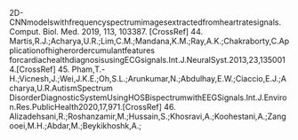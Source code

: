 2D-CNNmodelswithfrequencyspectrumimagesextractedfromheartratesignals. Comput. Biol. Med. 2019, 113, 103387.
[CrossRef]
44. Martis,R.J.;Acharya,U.R.;Lim,C.M.;Mandana,K.M.;Ray,A.K.;Chakraborty,C.Applicationofhigherordercumulantfeatures
forcardiachealthdiagnosisusingECGsignals.Int.J.NeuralSyst.2013,23,1350014.[CrossRef]
45. Pham,T.-H.;Vicnesh,J.;Wei,J.K.E.;Oh,S.L.;Arunkumar,N.;Abdulhay,E.W.;Ciaccio,E.J.;Acharya,U.R.AutismSpectrum
DisorderDiagnosticSystemUsingHOSBispectrumwithEEGSignals.Int.J.Environ.Res.PublicHealth2020,17,971.[CrossRef]
46. Alizadehsani,R.;Roshanzamir,M.;Hussain,S.;Khosravi,A.;Koohestani,A.;Zangooei,M.H.;Abdar,M.;Beykikhoshk,A.;